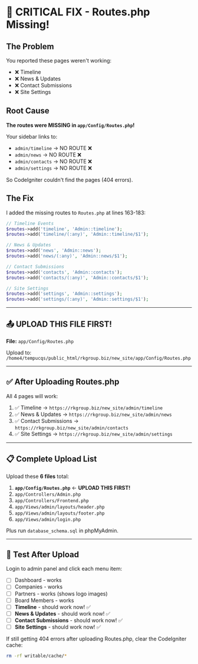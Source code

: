 # 🔴 CRITICAL FIX - Routes.php Missing!

## The Problem

You reported these pages weren't working:
- ❌ Timeline
- ❌ News & Updates
- ❌ Contact Submissions
- ❌ Site Settings

## Root Cause

**The routes were MISSING in `app/Config/Routes.php`!**

Your sidebar links to:
- `admin/timeline` → NO ROUTE ❌
- `admin/news` → NO ROUTE ❌
- `admin/contacts` → NO ROUTE ❌
- `admin/settings` → NO ROUTE ❌

So CodeIgniter couldn't find the pages (404 errors).

## The Fix

I added the missing routes to `Routes.php` at lines 163-183:

```php
// Timeline Events
$routes->add('timeline', 'Admin::timeline');
$routes->add('timeline/(:any)', 'Admin::timeline/$1');

// News & Updates
$routes->add('news', 'Admin::news');
$routes->add('news/(:any)', 'Admin::news/$1');

// Contact Submissions
$routes->add('contacts', 'Admin::contacts');
$routes->add('contacts/(:any)', 'Admin::contacts/$1');

// Site Settings
$routes->add('settings', 'Admin::settings');
$routes->add('settings/(:any)', 'Admin::settings/$1');
```

---

## 📤 UPLOAD THIS FILE FIRST!

**File:** `app/Config/Routes.php`

Upload to: `/home4/tempucqs/public_html/rkgroup.biz/new_site/app/Config/Routes.php`

---

## ✅ After Uploading Routes.php

All 4 pages will work:
1. ✅ Timeline → `https://rkgroup.biz/new_site/admin/timeline`
2. ✅ News & Updates → `https://rkgroup.biz/new_site/admin/news`
3. ✅ Contact Submissions → `https://rkgroup.biz/new_site/admin/contacts`
4. ✅ Site Settings → `https://rkgroup.biz/new_site/admin/settings`

---

## 📋 Complete Upload List

Upload these **6 files** total:

1. **`app/Config/Routes.php`** ← **UPLOAD THIS FIRST!**
2. `app/Controllers/Admin.php`
3. `app/Controllers/Frontend.php`
4. `app/Views/admin/layouts/header.php`
5. `app/Views/admin/layouts/footer.php`
6. `app/Views/admin/login.php`

Plus run `database_schema.sql` in phpMyAdmin.

---

## 🧪 Test After Upload

Login to admin panel and click each menu item:

- [ ] Dashboard - works
- [ ] Companies - works
- [ ] Partners - works (shows logo images)
- [ ] Board Members - works
- [ ] **Timeline** - should work now! ✅
- [ ] **News & Updates** - should work now! ✅
- [ ] **Contact Submissions** - should work now! ✅
- [ ] **Site Settings** - should work now! ✅

If still getting 404 errors after uploading Routes.php, clear the CodeIgniter cache:
```bash
rm -rf writable/cache/*
```
